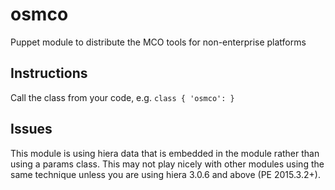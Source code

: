 # osmco
Puppet module to distribute the MCO tools for non-enterprise platforms

## Instructions
Call the class from your code, e.g. `class { 'osmco': }`

## Issues
This module is using hiera data that is embedded in the module rather than using a params class.  This may not play nicely with other modules using the same technique unless you are using hiera 3.0.6 and above (PE 2015.3.2+).
